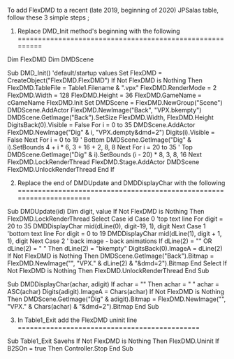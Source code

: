 To add FlexDMD to a recent (late 2019, beginning of 2020) JPSalas table, follow these 3 simple steps ;

1. Replace DMD_Init method's beginning with the following
=========================================================

Dim FlexDMD
Dim DMDScene

Sub DMD_Init() 'default/startup values
	Set FlexDMD = CreateObject("FlexDMD.FlexDMD")
	If Not FlexDMD is Nothing Then
		FlexDMD.TableFile = Table1.Filename & ".vpx"
		FlexDMD.RenderMode = 2
		FlexDMD.Width = 128
		FlexDMD.Height = 36
		FlexDMD.GameName = cGameName
		FlexDMD.Init
		Set DMDScene = FlexDMD.NewGroup("Scene")
		DMDScene.AddActor FlexDMD.NewImage("Back", "VPX.bkempty")
		DMDScene.GetImage("Back").SetSize FlexDMD.Width, FlexDMD.Height
		DigitsBack(0).Visible = False
		For i = 0 to 35
			DMDScene.AddActor FlexDMD.NewImage("Dig" & i, "VPX.dempty&dmd=2")
			Digits(i).Visible = False
		Next
		For i = 0 to 19 ' Bottom
			DMDScene.GetImage("Dig" & i).SetBounds 4 + i * 6, 3 + 16 + 2, 8, 8
		Next
		For i = 20 to 35 ' Top
			DMDScene.GetImage("Dig" & i).SetBounds (i - 20) * 8, 3, 8, 16
		Next
		FlexDMD.LockRenderThread
		FlexDMD.Stage.AddActor DMDScene
		FlexDMD.UnlockRenderThread
	End If

2. Replace the end of DMDUpdate and DMDDisplayChar with the following
=====================================================================

Sub DMDUpdate(id)
    Dim digit, value
	If Not FlexDMD is Nothing Then FlexDMD.LockRenderThread
    Select Case id
        Case 0 'top text line
            For digit = 20 to 35
                DMDDisplayChar mid(dLine(0), digit-19, 1), digit
            Next
        Case 1 'bottom text line
            For digit = 0 to 19
                DMDDisplayChar mid(dLine(1), digit + 1, 1), digit
            Next
        Case 2 ' back image - back animations
            If dLine(2) = "" OR dLine(2) = " " Then dLine(2) = "bkempty"
            DigitsBack(0).ImageA = dLine(2)
			If Not FlexDMD is Nothing Then DMDScene.GetImage("Back").Bitmap = FlexDMD.NewImage("", "VPX." & dLine(2) & "&dmd=2").Bitmap
    End Select
	If Not FlexDMD is Nothing Then FlexDMD.UnlockRenderThread
End Sub

Sub DMDDisplayChar(achar, adigit)
    If achar = "" Then achar = " "
    achar = ASC(achar)
    Digits(adigit).ImageA = Chars(achar)
	If Not FlexDMD is Nothing Then DMDScene.GetImage("Dig" & adigit).Bitmap = FlexDMD.NewImage("", "VPX." & Chars(achar) & "&dmd=2").Bitmap
End Sub

3. In Table1_Exit add the FlexDMD uninit line
=============================================

Sub Table1_Exit
    Savehs
	If Not FlexDMD is Nothing Then FlexDMD.Uninit
    If B2SOn = true Then Controller.Stop
End Sub
